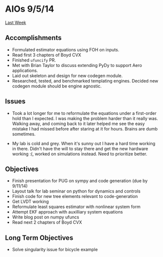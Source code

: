 # AIOs 9/5/14

[Last Week](aios/aio_8_29_14.md)

## Accomplishments

- Formulated estimator equations using FOH on inputs.
- Read first 3 chapters of Boyd CVX
- Finished `ufuncify` PR.
- Met with Brian Taylor to discuss extending PyDy to support Aero applications.
- Laid out skeleton and design for new codegen module.
- Researched, tested, and benchmarked templating engines. Decided new codegen
  module should be engine agnostic.

## Issues

- Took a lot longer for me to reformulate the equations under a first-order
  hold than I expected. I was making the problem harder than it really was.
  Walking away, and coming back to it later helped me see the easy mistake I
  had missed before after staring at it for hours. Brains are dumb sometimes.

- My lab is cold and grey. When it's sunny out I have a hard time working in
  there. Didn't have the will to stay there and get the new hardware working
  :(, worked on simulations instead. Need to prioritize better.

## Objectives

- Finish presentation for PUG on sympy and code generation (due by 9/11/14)
- Layout talk for lab seminar on python for dynamics and controls
- Finish code for new tree elements relevant to code-generation
- Get LVDT working
- Reformulate least squares estimator with nonlinear system form
- Attempt EKF approach with auxilliary system equations
- Write blog post on numpy ufuncs
- Read next 2 chapters of Boyd CVX

## Long Term Objectives

- Solve singularity issue for bicycle example
